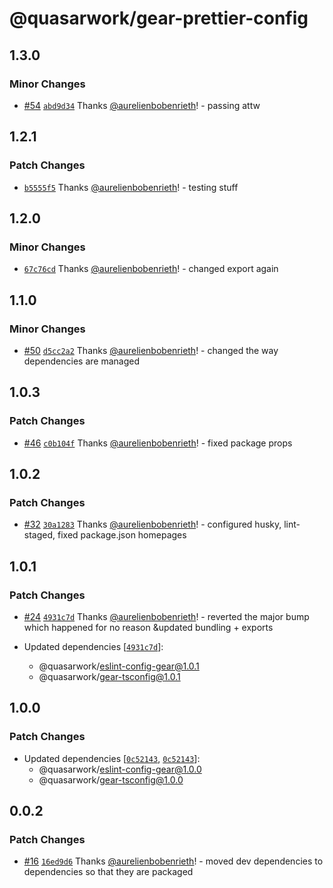 # @quasarwork/gear-prettier-config

## 1.3.0

### Minor Changes

- [#54](https://github.com/quasarwork/gear/pull/54) [`abd9d34`](https://github.com/quasarwork/gear/commit/abd9d3410545fc4c273e83bc93dccdc85cab7aeb) Thanks [@aurelienbobenrieth](https://github.com/aurelienbobenrieth)! - passing attw

## 1.2.1

### Patch Changes

- [`b5555f5`](https://github.com/quasarwork/gear/commit/b5555f533c769f414beba368f1f6b12e4c29146e) Thanks [@aurelienbobenrieth](https://github.com/aurelienbobenrieth)! - testing stuff

## 1.2.0

### Minor Changes

- [`67c76cd`](https://github.com/quasarwork/gear/commit/67c76cd24712949b4bed44446dd94ce668aaadba) Thanks [@aurelienbobenrieth](https://github.com/aurelienbobenrieth)! - changed export again

## 1.1.0

### Minor Changes

- [#50](https://github.com/quasarwork/gear/pull/50) [`d5cc2a2`](https://github.com/quasarwork/gear/commit/d5cc2a2b8867ffc328e25f27a290c452d87375dd) Thanks [@aurelienbobenrieth](https://github.com/aurelienbobenrieth)! - changed the way dependencies are managed

## 1.0.3

### Patch Changes

- [#46](https://github.com/quasarwork/gear/pull/46) [`c0b104f`](https://github.com/quasarwork/gear/commit/c0b104fac33f960525a23790c371712216e9dba3) Thanks [@aurelienbobenrieth](https://github.com/aurelienbobenrieth)! - fixed package props

## 1.0.2

### Patch Changes

- [#32](https://github.com/quasarwork/gear/pull/32) [`30a1283`](https://github.com/quasarwork/gear/commit/30a1283bf4503c8f0bf9351d21d8d4ca5f75003b) Thanks [@aurelienbobenrieth](https://github.com/aurelienbobenrieth)! - configured husky, lint-staged, fixed package.json homepages

## 1.0.1

### Patch Changes

- [#24](https://github.com/quasarwork/gear/pull/24) [`4931c7d`](https://github.com/quasarwork/gear/commit/4931c7dadf475d2535d25abddac1156110aaf6e3) Thanks [@aurelienbobenrieth](https://github.com/aurelienbobenrieth)! - reverted the major bump which happened for no reason &updated bundling + exports

- Updated dependencies [[`4931c7d`](https://github.com/quasarwork/gear/commit/4931c7dadf475d2535d25abddac1156110aaf6e3)]:
  - @quasarwork/eslint-config-gear@1.0.1
  - @quasarwork/gear-tsconfig@1.0.1

## 1.0.0

### Patch Changes

- Updated dependencies [[`0c52143`](https://github.com/quasarwork/gear/commit/0c5214343e6e246be08e573970c805064a82dead), [`0c52143`](https://github.com/quasarwork/gear/commit/0c5214343e6e246be08e573970c805064a82dead)]:
  - @quasarwork/eslint-config-gear@1.0.0
  - @quasarwork/gear-tsconfig@1.0.0

## 0.0.2

### Patch Changes

- [#16](https://github.com/quasarwork/gear/pull/16) [`16ed9d6`](https://github.com/quasarwork/gear/commit/16ed9d6f184e543d7d329ddb96f8e256c4f0f189) Thanks [@aurelienbobenrieth](https://github.com/aurelienbobenrieth)! - moved dev dependencies to dependencies so that they are packaged
